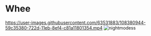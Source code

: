 # Whee
https://user-images.githubusercontent.com/63531883/108380944-59c35380-722d-11eb-8ef4-c81a11801354.mp4
![nightmodess](https://user-images.githubusercontent.com/64131997/109930990-46fd5400-7cee-11eb-8f22-d91fe0649445.png)
